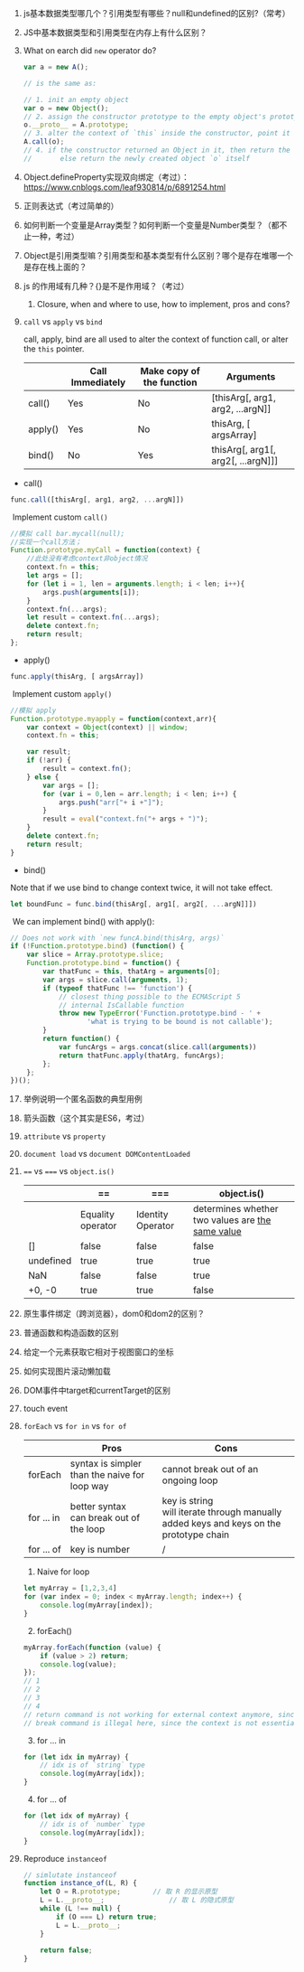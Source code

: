 1. js基本数据类型哪几个？引用类型有哪些？null和undefined的区别?（常考）        

2. JS中基本数据类型和引用类型在内存上有什么区别？                   

4. What on earch did `new` operator do?

   ```JavaScript
   var a = new A();
   
   // is the same as:
   
   // 1. init an empty object
   var o = new Object();
   // 2. assign the constructor prototype to the empty object's prototype
   o.__proto__ = A.prototype;
   // 3. alter the context of `this` inside the constructor, point it at the newly created object
   A.call(o);
   // 4. if the constructor returned an Object in it, then return the object
   // 		else return the newly created object `o` itself
   ```

5. Object.defineProperty实现双向绑定（考过）：https://www.cnblogs.com/leaf930814/p/6891254.html         
9. 正则表达式（考过简单的）

12. 如何判断一个变量是Array类型？如何判断一个变量是Number类型？（都不止一种，考过）

13. Object是引用类型嘛？引用类型和基本类型有什么区别？哪个是存在堆哪一个是存在栈上面的？

14. js 的作用域有几种？{}是不是作用域？（考过） 

    1. Closure, when and where to use, how to implement, pros and cons? 

15. `call` vs `apply` vs `bind`

    call, apply, bind are all used to alter the context of function call, or alter the `this` pointer.

    ||Call Immediately|Make copy of the function|Arguments|
    |---|---|---|---|
    |call()|Yes|No|[thisArg[, arg1, arg2, ...argN]]|
    |apply()|Yes|No|thisArg, [ argsArray]|
    |bind()|No|Yes|thisArg[, arg1[, arg2[, ...argN]]]|
* call()
```JavaScript
func.call([thisArg[, arg1, arg2, ...argN]])
```
​	Implement custom `call()`

```js
//模拟 call bar.mycall(null);
//实现一个call方法；
Function.prototype.myCall = function(context) {
    //此处没有考虑context非object情况
    context.fn = this;
    let args = [];
    for (let i = 1, len = arguments.length; i < len; i++){
        args.push(arguments[i]);
    }
    context.fn(...args);
    let result = context.fn(...args);
    delete context.fn;
    return result;
};
```

* apply()

```JavaScript
func.apply(thisArg, [ argsArray])
```
​	Implement custom `apply()`

```js
//模拟 apply
Function.prototype.myapply = function(context,arr){
    var context = Object(context) || window;
    context.fn = this;

    var result;
    if (!arr) {
        result = context.fn();
    } else {
        var args = [];
        for (var i = 0,len = arr.length; i < len; i++) {
            args.push("arr["+ i +"]");
        }
        result = eval("context.fn("+ args + ")");
    }
    delete context.fn;
    return result;
}
```

* bind()

Note that if we use bind to change context twice, it will not take effect.

```JavaScript
let boundFunc = func.bind(thisArg[, arg1[, arg2[, ...argN]]])
```
​		We can implement bind() with apply():

```JavaScript
// Does not work with `new funcA.bind(thisArg, args)`
if (!Function.prototype.bind) (function() {
    var slice = Array.prototype.slice;
    Function.prototype.bind = function() {
        var thatFunc = this, thatArg = arguments[0];
        var args = slice.call(arguments, 1);
        if (typeof thatFunc !== 'function') {
            // closest thing possible to the ECMAScript 5
            // internal IsCallable function
            throw new TypeError('Function.prototype.bind - ' +
                   'what is trying to be bound is not callable');
        }
        return function() {
            var funcArgs = args.concat(slice.call(arguments))
            return thatFunc.apply(thatArg, funcArgs);
        };
    };
})();
```
17. 举例说明一个匿名函数的典型用例 

18. 箭头函数（这个其实是ES6，考过）

19. `attribute` vs `property`

20. `document load` vs `document DOMContentLoaded`

21. `==` vs `===` vs `object.is()`

    ||==|===|object.is()|
    |---|---|---|---|
    ||Equality operator|Identity Operator|determines whether two values are [the same value](https://developer.mozilla.org/en-US/docs/Web/JavaScript/Equality_comparisons_and_sameness)|
    |[]|false|false|false|
    |undefined|true|true|true|
    |NaN|false|false|true|
    |+0, -0|true|true|false|

26. 原生事件绑定（跨浏览器），dom0和dom2的区别？

27. 普通函数和构造函数的区别

28. 给定一个元素获取它相对于视图窗口的坐标

29. 如何实现图片滚动懒加载

27. DOM事件中target和currentTarget的区别        

28. touch event

    

29. `forEach` vs `for in` vs `for of`

    ||Pros|Cons|
    |---|---|---|
    |forEach|syntax is simpler than the naive for loop way|cannot break out of an ongoing loop|
    |for ... in|better syntax<br />can break out of the loop|key is string<br />will iterate through manually added keys and keys on the prototype chain|
    |for ... of|key is number|/|
    1. Naive for loop

    ```JavaScript
    let myArray = [1,2,3,4]
    for (var index = 0; index < myArray.length; index++) {
      	console.log(myArray[index]);
    }
    ```

    2. forEach()

    ```JavaScript
    myArray.forEach(function (value) {
        if (value > 2) return;
      	console.log(value);
    });
    // 1
    // 2
    // 3
    // 4
    // return command is not working for external context anymore, since it's just exiting the callback inside the forEach method, the successive callbacks will be called either way.
    // break command is illegal here, since the context is not essentially a loop.
    ```

    3. for ... in

    ```JavaScript
    for (let idx in myArray) {
      	// idx is of `string` type
        console.log(myArray[idx]);
    }
    ```
    4. for ... of
    ```JavaScript
    for (let idx of myArray) {
      	// idx is of `number` type
        console.log(myArray[idx]);
    }
    ```

29. Reproduce `instanceof`

    ```JavaScript
    // simlutate instanceof
    function instance_of(L, R) {
        let O = R.prototype;		// 取 R 的显示原型
        L = L.__proto__;				// 取 L 的隐式原型
        while (L !== null) {
            if (O === L) return true;
            L = L.__proto__;
        }
      
      	return false;
    }
    ```

    